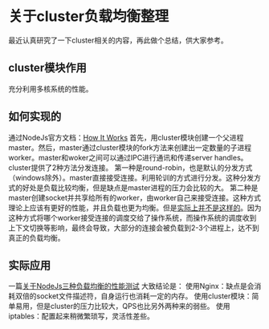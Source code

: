 # 关于cluster负载均衡整理

最近认真研究了一下cluster相关的内容，再此做个总结，供大家参考。

## cluster模块作用
充分利用多核系统的性能。

## 如何实现的
通过NodeJs官方文档：[How It Works](https://nodejs.org/dist/latest-v6.x/docs/api/cluster.html#cluster_how_it_works) 首先，用cluster模块创建一个父进程master。然后，master通过cluster模块的fork方法来创建出一定数量的子进程worker。master和woker之间可以通过IPC进行通讯和传递server handles。cluster提供了2种方法分发连接。
第一种是round-robin，也是默认的分发方式（windows除外）。master直接接受连接。利用轮训的方式进行分发。这种分发方式的好处是负载比较均衡，但是缺点是master进程的压力会比较的大。
第二种是master创建socket并共享给所有的worker，由worker自己来接受连接。这种方式理论上应该有更好的性能，并且负载也更为均衡。但是[实际上并不是这样的](https://strongloop.com/strongblog/whats-new-in-node-js-v0-12-cluster-round-robin-load-balancing/)。因为这种方式将哪个worker接受连接的调度交给了操作系统，而操作系统的调度收到上下文切换等影响，最终会导致，大部分的连接会被负载到2-3个进程上，达不到真正的负载均衡。

## 实际应用
一篇[关于NodeJs三种负载均衡的性能测试](https://medium.com/@fermads/node-js-process-load-balancing-comparing-cluster-iptables-and-nginx-6746aaf38272#.z20x6nv1s)
大致结论是：
使用Nginx：缺点是会消耗双倍的socket文件描述符，自身运行也消耗一定的内存。
使用cluster模块：简单易用，但是cluster的压力比较大，QPS也比另外两种来的弱些。
使用iptables：配置起来稍微繁琐写，灵活性差些。
